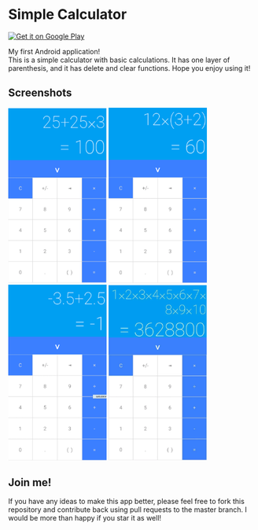# Simple Calculator
<a href='https://play.google.com/store/apps/details?id=com.dilyar.android.calculator&hl=en'>
  <img alt='Get it on Google Play' src='https://play.google.com/intl/en_us/badges/images/generic/en_badge_web_generic.png' height="80"/></a>    
  
My first Android application!   
This is a simple calculator with basic calculations. It has one layer of parenthesis, and it has delete and clear functions. Hope you enjoy using it!


## Screenshots
<img src="https://github.com/dilyar85/Simple-Calculator/blob/master/screenshots/1.png" alt="Screenshot 1" width="200">
<img src="https://github.com/dilyar85/Simple-Calculator/blob/master/screenshots/2.png" alt="Screenshot 2" width="200">
<img src="https://github.com/dilyar85/Simple-Calculator/blob/master/screenshots/3.png" alt="Screenshot 3" width="200">
<img src="https://github.com/dilyar85/Simple-Calculator/blob/master/screenshots/4.png" alt="Screenshot 4" width="200">

## Join me!
If you have any ideas to make this app better, please feel free to fork this repository and contribute back using pull requests to the master branch. I would be more than happy if you star it as well!
